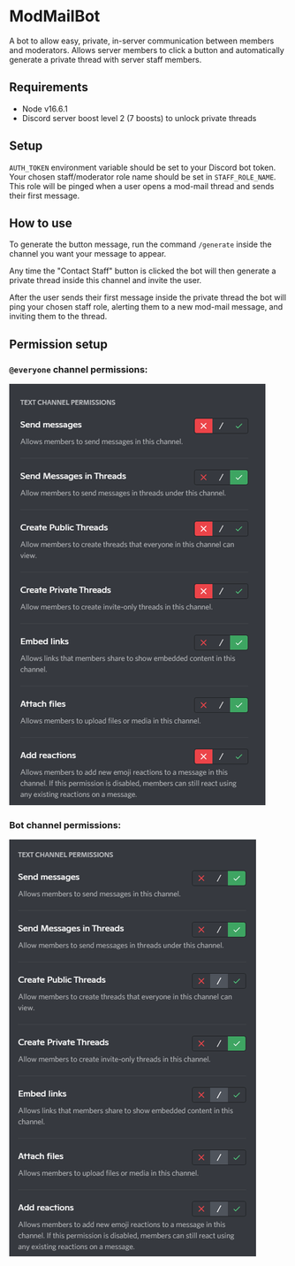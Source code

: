 # ModMailBot

A bot to allow easy, private, in-server communication between members and moderators. Allows server members to click a button and automatically generate a private thread with server staff members.

## Requirements

- Node v16.6.1
- Discord server boost level 2 (7 boosts) to unlock private threads

## Setup
`AUTH_TOKEN` environment variable should be set to your Discord bot token. Your chosen staff/moderator role name should be set in `STAFF_ROLE_NAME`. This role will be pinged when a user opens a mod-mail thread and sends their first message.

## How to use
To generate the button message, run the command `/generate` inside the channel you want your message to appear. 

Any time the "Contact Staff" button is clicked the bot will then generate a private thread inside this channel and invite the user.

After the user sends their first message inside the private thread the bot will ping your chosen staff role, alerting them to a new mod-mail message, and inviting them to the thread.

## Permission setup

### `@everyone` channel permissions:
![](./img/everyone-perms.png)

### Bot channel permissions:
![](./img/bot-perms.png)
